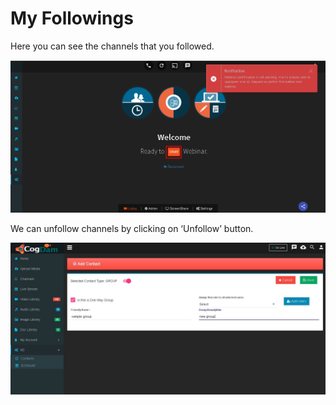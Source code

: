 # My Followings

Here you can see the channels that you followed.

![](../.gitbook/assets/image%20%2838%29.png)

We can unfollow channels by clicking on ‘Unfollow’ button.

![](../.gitbook/assets/image%20%28175%29.png)



